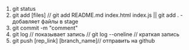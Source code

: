 1. git status
2. git add [files] // git add  README.md index.html index.js || git add . - добавляет файлы в stage
3. git commit -m "comment"
4. git log // показывает запись // git log --oneline // краткая запись
5. git push [rep_link] [branch_name]// отправить на github